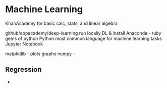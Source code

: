 # Machine Learning
KhanAcademy for basic calc, stats, and linear algebra

github/appacademy/deep-learning
run locally
DL & install Anaconda - ruby gems of python
Python most common language for machine learning tasks
Jupyter Notebook

matplotlib - plots graphs
numpy -

## Regression
-
